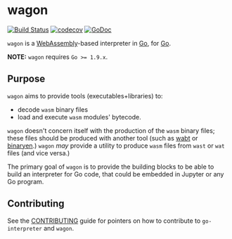wagon
=====

[![Build Status](https://travis-ci.org/go-interpreter/wagon.svg?branch=master)](https://travis-ci.org/go-interpreter/wagon)
[![codecov](https://codecov.io/gh/go-interpreter/wagon/branch/master/graph/badge.svg)](https://codecov.io/gh/go-interpreter/wagon)
[![GoDoc](https://godoc.org/github.com/Ankr-network/wagon?status.svg)](https://godoc.org/github.com/Ankr-network/wagon)

`wagon` is a [WebAssembly](http://webassembly.org)-based interpreter in [Go](https://golang.org), for [Go](https://golang.org).

**NOTE:** `wagon` requires `Go >= 1.9.x`.

## Purpose

`wagon` aims to provide tools (executables+libraries) to:

- decode `wasm` binary files
- load and execute `wasm` modules' bytecode.

`wagon` doesn't concern itself with the production of the `wasm` binary files;
these files should be produced with another tool (such as [wabt](https://github.com/WebAssembly/wabt) or [binaryen](https://github.com/WebAssembly/binaryen).)
`wagon` *may* provide a utility to produce `wasm` files from `wast` or `wat` files (and vice versa.)

The primary goal of `wagon` is to provide the building blocks to be able to build an interpreter for Go code, that could be embedded in Jupyter or any Go program.


## Contributing

See the [CONTRIBUTING](https://github.com/go-interpreter/license/blob/master/CONTRIBUTE.md) guide for pointers on how to contribute to `go-interpreter` and `wagon`.
